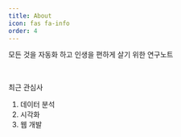 ```yaml
---
title: About
icon: fas fa-info
order: 4
---
```


모든 것을 자동화 하고 인생을 편하게 살기 위한 연구노트

​	

최근 관심사

1. 데이터 분석
2. 시각화
3. 웹 개발
